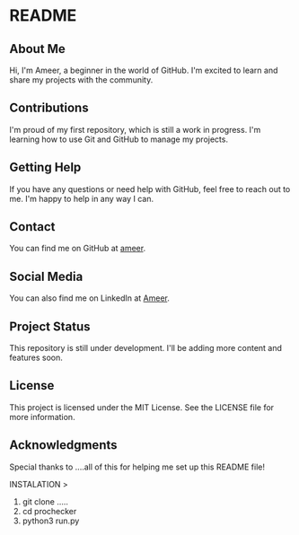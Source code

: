 # README

## About Me
Hi, I'm Ameer, a beginner in the world of GitHub. I'm excited to learn and share my projects with the community.

## Contributions
I'm proud of my first repository, which is still a work in progress. I'm learning how to use Git and GitHub to manage my projects.

## Getting Help
If you have any questions or need help with GitHub, feel free to reach out to me. I'm happy to help in any way I can.

## Contact
You can find me on GitHub at [ameer](https://github.com/prodhasappan).

## Social Media
You can also find me on LinkedIn at [Ameer](https://www.linkedin.com/in/prodhasappan).

## Project Status
This repository is still under development. I'll be adding more content and features soon.

## License
This project is licensed under the MIT License. See the LICENSE file for more information.

## Acknowledgments
Special thanks to ....all of this for helping me set up this README file!

  

  INSTALATION >


  1. git clone .....
  2. cd prochecker
  3. python3 run.py
